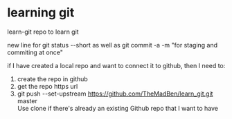 # learning git

learn-git repo to learn git

new line for git status --short as well as git commit -a -m "for staging and commiting at once"

if I have created a local repo and want to connect it to github, then I need to:
  1. create the repo in github
  2. get the repo https url
  3. git push --set-upstream https://github.com/TheMadBen/learn_git.git master <br/>
    Use clone if there's already an existing Github repo that I want to have
